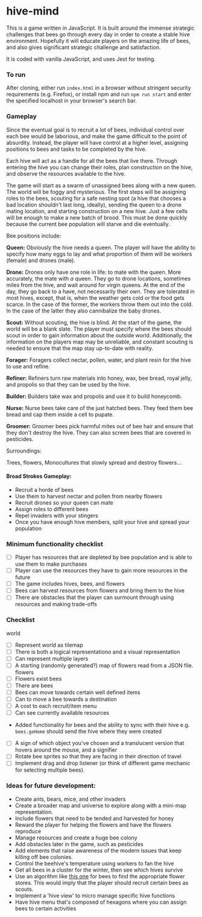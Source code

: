 # hive-mind
This is a game written in JavaScript. It is built around the
immense strategic challenges that bees go through every day in order to
create a stable hive environment. Hopefully it will educate players on the
amazing life of bees, and also gives significant strategic challenge and
satisfaction.

It is coded with vanilla JavaScript, and uses Jest for testing.

### To run
After cloning, either run `index.html` in a browser without stringent
security requirements (e.g. Firefox), or install npm and run
`npm run start` and enter the specified localhost in your browser's search
bar.

### Gameplay

Since the eventual goal is to recruit a lot of bees, individual control over each bee would be laborious, and make the game difficult to the point of absurdity. Instead, the player will have control at a higher level, assigning positions to bees and tasks to be completed by the hive.

Each hive will act as a handle for all the bees that live there. Through entering the hive you can change their roles, plan construction on the hive, and observe the resources available to the hive.

The game will start as a swarm of unassigned bees along with a new queen. The world will be foggy and mysterious. The first steps will be assigning roles to the bees, scouting for a safe nesting spot (a hive that chooses a bad location shouldn't last long, ideally), sending the queen to a drone mating location, and starting construction on a new hive. Just a few cells will be enough to make a new batch of brood. This must be done quickly because the current bee population will starve and die eventually.

Bee positions include:

**Queen:** Obviously the hive needs a queen. The player will have the ability to specify how many eggs to lay and what proportion of them will be workers (female) and drones (male).

**Drone:** Drones only have one role in life: to mate with the queen. More accurately, the mate with *a* queen. They go to drone locations, sometimes miles from the hive, and wait around for virgin queens. At the end of the day, they go back to a have, not necessarily their own. They are tolerated in most hives, except, that is, when the weather gets cold or the food gets scarce. In the case of the former, the workers throw them out into the cold. In the case of the latter they also cannibalize the baby drones.

**Scout:** Without scouting, the hive is blind. At the start of the game, the world will be a blank slate. The player must specify where  the bees should scout in order to gain information about the outside world. Additionally, the information on the players map may be unreliable, and constant scouting is needed to ensure that the map stay up-to-date with reality.

**Forager:** Foragers collect nectar, pollen, water, and plant resin for the hive to use and refine.

**Refiner:** Refiners turn raw materials into honey, wax, bee bread, royal jelly, and propolis so that they can be used by the hive.

**Builder:** Builders take wax and propolis and use it to build honeycomb.

**Nurse:** Nurse bees take care of the just hatched bees. They feed them bee bread and cap them inside a cell to pupate.

**Groomer:** Groomer bees pick harmful mites out of bee hair and ensure that they don't destroy the hive. They can also screen bees that are covered in pesticides.

Surroundings:

Trees,
flowers,
Monocultures that slowly spread and destroy flowers...

#### Broad Strokes Gameplay:
* Recruit a horde of bees
* Use them to harvest nectar and pollen from nearby flowers
* Recruit drones so your queen can mate
* Assign roles to different bees
* Repel invaders with your stingers
* Once you have enough hive members, split your hive and spread your population

### Minimum functionality checklist
* [ ] Player has resources that are depleted by bee population and is able to use them to make purchases
* [ ] Player can use the resources they have to gain more resources in the future
* [ ] The game includes hives, bees, and flowers
* [ ] Bees can harvest resources from flowers and bring them to the hive
* [ ] There are obstacles that the player can surmount through using resources and making trade-offs

### Checklist
world
* [ ] Represent world as tilemap
* [ ] There is both a logical representationo and a visual representation
* [ ] Can represent multiple layers
* [ ] A starting (randomly generated?) map of flowers read from a JSON file.
flowers
* [ ] Flowers exist
bees
* [ ] There are bees
* [ ] Bees can move towards certain well defined items 
* [ ] Can to move a bee towards a destination
* [ ] A cost to each recruit/item
menu
* [ ] Can see currently available resources
* Added functionality for bees and the ability to sync with their hive
e.g. `bees.goHome` should send the hive where they were created
* [ ] A sign of which object you've chosen and a translucent version that hovers
around the mouse, and a signifier
* [ ] Rotate bee sprites so that they are facing in their direction of travel
* [ ] Implement drag and drop listener (or think of different game mechanic for
  selecting multiple bees).

### Ideas for future development:
* Create ants, bears, mice, and other invaders
* Create a broader map and universe to explore along with a
mini-map representation.
* Include flowers that need to be tended and harvested for honey
* Reward the player for helping the flowers and have the flowers reproduce
* Manage resources and create a huge bee colony
* Add obstacles later in the game, such as pesticides
* Add elements that raise awareness of the modern issues that keep killing off
bee colonies.
* Control the beehive's temperature using workers to fan the hive
* Get all bees in a cluster for the winter, then see which hives survive
* Use an algorithm like [this one](https://en.wikipedia.org/wiki/Bees_algorithm)
for bees to find the appropriate flower stores. This would imply that the player
should recruit certain bees as scouts.
* Implement a 'hive view' to micro manage specific hive functions
* Have hive menu that's composed of hexagons where you can assign bees to certain activities

